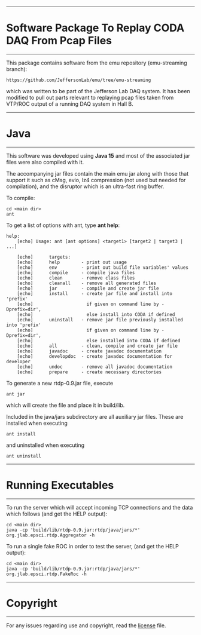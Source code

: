 ----------------------------

# **Software Package To Replay CODA DAQ From Pcap Files**

----------------------------

This package contains software from the emu repository (emu-streaming branch):

    https://github.com/JeffersonLab/emu/tree/emu-streaming

which was written to be part of the Jefferson Lab DAQ system. It has been modified
to pull out parts relevant to replaying pcap files taken from VTP/ROC output of
a running DAQ system in Hall B.

----------------------------

# **Java**

----------------------------

This software was developed using **Java 15** and most of the associated jar files were
also compiled with it.

The accompanying jar files contain the main emu jar along with those that support it
such as cMsg, evio, lz4 compression (not used but needed for compilation), and the
disruptor which is an ultra-fast ring buffer.

To compile:
  
    cd <main dir>
    ant


To get a list of options with ant, type **ant help**:

    help: 
        [echo] Usage: ant [ant options] <target1> [target2 | target3 | ...]
    
        [echo]      targets:
        [echo]      help        - print out usage
        [echo]      env         - print out build file variables' values
        [echo]      compile     - compile java files
        [echo]      clean       - remove class files
        [echo]      cleanall    - remove all generated files
        [echo]      jar         - compile and create jar file
        [echo]      install     - create jar file and install into 'prefix'
        [echo]                    if given on command line by -Dprefix=dir',
        [echo]                    else install into CODA if defined
        [echo]      uninstall   - remove jar file previously installed into 'prefix'
        [echo]                    if given on command line by -Dprefix=dir',
        [echo]                    else installed into CODA if defined
        [echo]      all         - clean, compile and create jar file
        [echo]      javadoc     - create javadoc documentation
        [echo]      developdoc  - create javadoc documentation for developer
        [echo]      undoc       - remove all javadoc documentation
        [echo]      prepare     - create necessary directories


To generate a new rtdp-0.9.jar file, execute

    ant jar
    
which will create the file and place it in build/lib.

Included in the java/jars subdirectory are all auxiliary jar files. These are installed when executing

    ant install

and uninstalled when executing
    
    ant uninstall


----------------------------

# **Running Executables**

----------------------------

To run the server which will accept incoming TCP connections
and the data which follows (and get the HELP output):

    cd <main dir>
    java -cp 'build/lib/rtdp-0.9.jar:rtdp/java/jars/*' org.jlab.epsci.rtdp.Aggregator -h
 
To run a single fake ROC in order to test the server, (and get the HELP output):

    cd <main dir>
    java -cp 'build/lib/rtdp-0.9.jar:rtdp/java/jars/*' org.jlab.epsci.rtdp.FakeRoc -h
 
----------------------------

# **Copyright**

----------------------------

For any issues regarding use and copyright, read the [license](LICENSE.txt) file.

